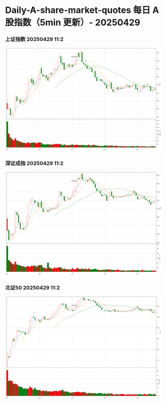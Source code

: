 
# Daily-A-share-market-quotes 每日 A 股指数（5min 更新）- 20250429

### 上证指数 20250429 11:2
![](./fig/2025/4/20250429-sh000001.png)

### 深证成指 20250429 11:2
![](./fig/2025/4/20250429-sz399001.png)

### 北证50 20250429 11:2
![](./fig/2025/4/20250429-bj899050.png)

